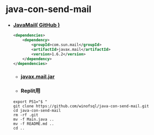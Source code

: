 # java-con-send-mail

- ### [JavaMail( GitHub )](https://javaee.github.io/javamail/)
  ```xml
  <dependencies>
      <dependency>
          <groupId>com.sun.mail</groupId>
          <artifactId>javax.mail</artifactId>
          <version>1.6.2</version>
      </dependency>
  </dependencies>
  ``` 
  - ### [javax.mail.jar](https://github.com/javaee/javamail/releases/download/JAVAMAIL-1_6_2/javax.mail.jar)

  - ### Replit用
  ```
  export PS1="$ "
  git clone https://github.com/winofsql/java-con-send-mail.git
  cd java-con-send-mail
  rm -rf .git
  mv -f Main.java ..
  mv -f README.md ..
  cd .. 
  ```
